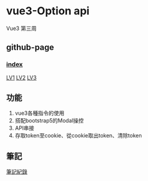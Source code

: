 # vue3-Option api
Vue3 第三周
## github-page
### <a href="https://larrywithmanpower.github.io/vue3-week3/">index</a>
<a href="https://larrywithmanpower.github.io/vue3-week3/LV1/index.html">LV1</a>
<a href="https://larrywithmanpower.github.io/vue3-week3/LV2/index.html">LV2</a>
<a href="https://larrywithmanpower.github.io/vue3-week3/LV3/index.html">LV3</a>
## 功能
1. vue3各種指令的使用
2. 搭配bootstrap5的Modal操控
3. API串接
4. 存取token至cookie、從cookie取出token、清除token
## 筆記
<a href="https://www.notion.so/Vue-af2e11ea4b574a118dd8e7bde337a55f#74e272678b604ec2814644899379645a">筆記紀錄</a>
